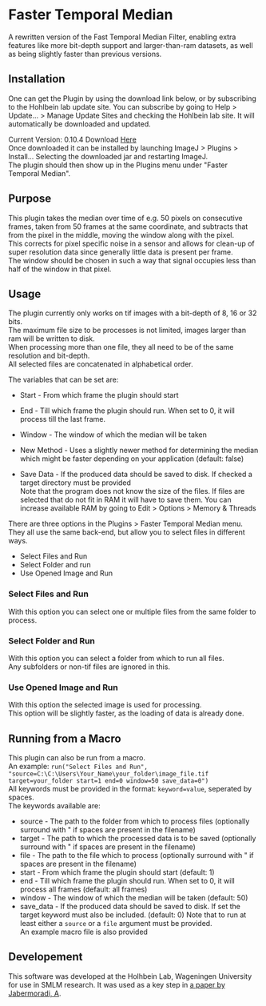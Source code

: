 # Faster Temporal Median
A rewritten version of the Fast Temporal Median Filter, enabling extra features like more bit-depth support and larger-than-ram datasets, as well as being slightly faster than previous versions.

## Installation
One can get the Plugin by using the download link below, or by subscribing to the Hohlbein lab update site.
You can subscribe by going to Help > Update... > Manage Update Sites and checking the Hohlbein lab site.
It will automatically be downloaded and updated.

Current Version: 0.10.4
Download [Here](https://github.com/HohlbeinLab/FTM2/releases/latest)  
Once downloaded it can be installed by launching ImageJ > Plugins > Install... Selecting the downloaded jar and restarting ImageJ.  
The plugin should then show up in the Plugins menu under "Faster Temporal Median".  


## Purpose
This plugin takes the median over time of e.g. 50 pixels on consecutive frames, taken from 50 frames at the same coordinate, and subtracts that from the pixel in the middle, moving the window along with the pixel.  
This corrects for pixel specific noise in a sensor and allows for clean-up of super resolution data since generally little data is present per frame.  
The window should be chosen in such a way that signal occupies less than half of the window in that pixel.  

## Usage

The plugin currently only works on tif images with a bit-depth of 8, 16 or 32 bits.  
The maximum file size to be processes is not limited, images larger than ram will be written to disk.  
When processing more than one file, they all need to be of the same resolution and bit-depth.  
All selected files are concatenated in alphabetical order.  

The variables that can be set are:  
* Start - From which frame the plugin should start  
* End - Till which frame the plugin should run. When set to 0, it will process till the last frame.
* Window - The window of which the median will be taken   

* New Method - Uses a slightly newer method for determining the median which might be faster depending on your application (default: false)<br>
* Save Data - If the produced data should be saved to disk. If checked a target directory must be provided  
    Note that the program does not know the size of the files. If files are selected that do not fit in RAM
    it will have to save them.
    You can increase available RAM by going to Edit > Options > Memory & Threads  

There are three options in the Plugins > Faster Temporal Median menu.  
They all use the same back-end, but allow you to select files in different ways.  
* Select Files and Run  
* Select Folder and run  
* Use Opened Image and Run  

### Select Files and Run
With this option you can select one or multiple files from the same folder to process.  

### Select Folder and Run
With this option you can select a folder from which to run all files.  
Any subfolders or non-tif files are ignored in this.  

### Use Opened Image and Run
With this option the selected image is used for processing.  
This option will be slightly faster, as the loading of data is already done.  

## Running from a Macro
This plugin can also be run from a macro.  
An example: `run("Select Files and Run", "source=C:\C:\Users\Your_Name\your_folder\image_file.tif target=your_folder start=1 end=0 window=50 save_data=0")`  
All keywords must be provided in the format: `keyword=value`, seperated by spaces.  
The keywords available are:  
* source - The path to the folder from which to process files (optionally surround with " if spaces are present in the filename)
* target - The path to which the processed data is to be saved (optionally surround with " if spaces are present in the filename)
* file - The path to the file which to process (optionally surround with " if spaces are present in the filename)
* start - From which frame the plugin should start (default: 1)
* end - Till which frame the plugin should run. When set to 0, it will process all frames (default: all frames)
* window - The window of which the median will be taken (default: 50)
* save_data - If the produced data should be saved to disk. If set the target keyword must also be included. (default: 0)
Note that to run at least either a `source` or a `file` argument must be provided.  
An example macro file is also provided

## Developement

This software was developed at the Holhbein Lab, Wageningen University for use in SMLM research.
It was used as a key step in [a paper by Jabermoradi, A](https://doi.org/10.1101/2021.03.03.433739).